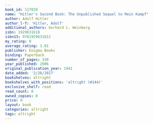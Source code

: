 ```yaml
---
book_id: 117039
name: "Hitler's Second Book: The Unpublished Sequel to Mein Kampf"
author: Adolf Hitler
author_l-f: 'Hitler, Adolf'
additional_authors: Gerhard L. Weinberg
isbn: 1929631618
isbn13: 9781929631612
my_rating: 0
average_rating: 3.81
publisher: Enigma Books
binding: Paperback
number_of_pages: 330
year_published: 2006
original_publication_year: 1941
date_added: '2/28/2017'
bookshelves: altright
bookshelves_with_positions: 'altright (#144)'
exclusive_shelf: read
read_count: 0
owned_copies: 0
price: 0
layout: book
categories: altright
tags: altright
---
```

